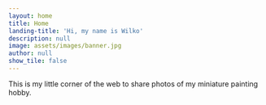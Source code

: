 ```yaml
---
layout: home
title: Home
landing-title: 'Hi, my name is Wilko'
description: null
image: assets/images/banner.jpg
author: null
show_tile: false
---
```


This is my little corner of the web to share photos of my miniature painting hobby.
